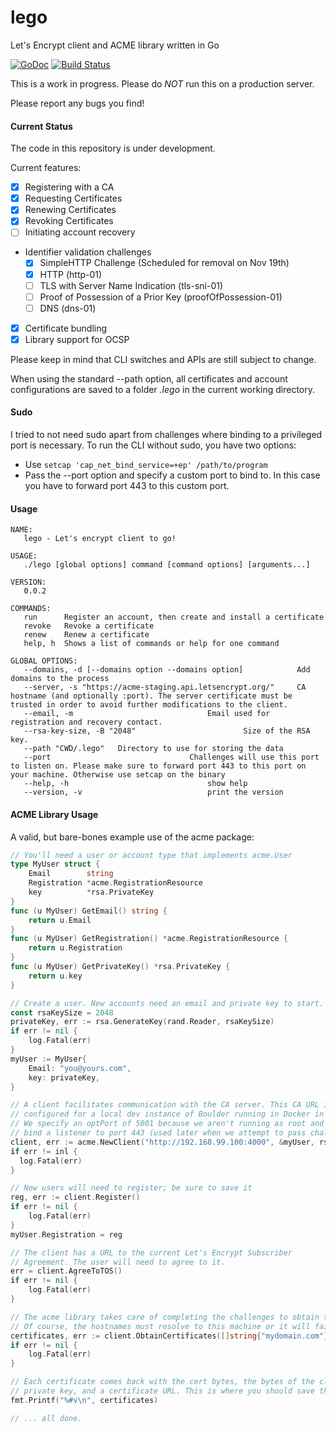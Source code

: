 # lego
Let's Encrypt client and ACME library written in Go

[![GoDoc](https://godoc.org/github.com/xenolf/lego/acme?status.svg)](https://godoc.org/github.com/xenolf/lego/acme)
[![Build Status](https://travis-ci.org/xenolf/lego.svg?branch=master)](https://travis-ci.org/xenolf/lego)

This is a work in progress. Please do *NOT* run this on a production server.

Please report any bugs you find!

#### Current Status
The code in this repository is under development.

Current features:
- [x] Registering with a CA
- [x] Requesting Certificates
- [x] Renewing Certificates
- [x] Revoking Certificates
- [ ] Initiating account recovery
- Identifier validation challenges
  - [x] SimpleHTTP Challenge (Scheduled for removal on Nov 19th)
  - [x] HTTP (http-01)
  - [ ] TLS with Server Name Indication (tls-sni-01)
  - [ ] Proof of Possession of a Prior Key (proofOfPossession-01)
  - [ ] DNS (dns-01)
- [x] Certificate bundling
- [x] Library support for OCSP

Please keep in mind that CLI switches and APIs are still subject to change.

When using the standard --path option, all certificates and account configurations are saved to a folder *.lego* in the current working directory.

#### Sudo
I tried to not need sudo apart from challenges where binding to a privileged port is necessary.
To run the CLI without sudo, you have two options:
- Use ```setcap 'cap_net_bind_service=+ep' /path/to/program```
- Pass the --port option and specify a custom port to bind to. In this case you have to forward port 443 to this custom port.

#### Usage

```
NAME:
   lego - Let's encrypt client to go!

USAGE:
   ./lego [global options] command [command options] [arguments...]

VERSION:
   0.0.2

COMMANDS:
   run		Register an account, then create and install a certificate
   revoke	Revoke a certificate
   renew	Renew a certificate
   help, h	Shows a list of commands or help for one command

GLOBAL OPTIONS:
   --domains, -d [--domains option --domains option]			Add domains to the process
   --server, -s "https://acme-staging.api.letsencrypt.org/"		CA hostname (and optionally :port). The server certificate must be trusted in order to avoid further modifications to the client.
   --email, -m 								Email used for registration and recovery contact.
   --rsa-key-size, -B "2048"						Size of the RSA key.
   --path "CWD/.lego"	Directory to use for storing the data
   --port 								Challenges will use this port to listen on. Please make sure to forward port 443 to this port on your machine. Otherwise use setcap on the binary
   --help, -h								show help
   --version, -v							print the version

```


#### ACME Library Usage

A valid, but bare-bones example use of the acme package:

```go
// You'll need a user or account type that implements acme.User
type MyUser struct {
	Email        string
	Registration *acme.RegistrationResource
	key          *rsa.PrivateKey
}
func (u MyUser) GetEmail() string {
	return u.Email
}
func (u MyUser) GetRegistration() *acme.RegistrationResource {
	return u.Registration
}
func (u MyUser) GetPrivateKey() *rsa.PrivateKey {
	return u.key
}

// Create a user. New accounts need an email and private key to start.
const rsaKeySize = 2048
privateKey, err := rsa.GenerateKey(rand.Reader, rsaKeySize)
if err != nil {
	log.Fatal(err)
}
myUser := MyUser{
	Email: "you@yours.com",
	key: privateKey,
}

// A client facilitates communication with the CA server. This CA URL is
// configured for a local dev instance of Boulder running in Docker in a VM.
// We specify an optPort of 5001 because we aren't running as root and can't
// bind a listener to port 443 (used later when we attempt to pass challenge).
client, err := acme.NewClient("http://192.168.99.100:4000", &myUser, rsaKeySize, "5001")
if err != inl {
  log.Fatal(err)
}

// New users will need to register; be sure to save it
reg, err := client.Register()
if err != nil {
	log.Fatal(err)
}
myUser.Registration = reg

// The client has a URL to the current Let's Encrypt Subscriber
// Agreement. The user will need to agree to it.
err = client.AgreeToTOS()
if err != nil {
	log.Fatal(err)
}

// The acme library takes care of completing the challenges to obtain the certificate(s).
// Of course, the hostnames must resolve to this machine or it will fail.
certificates, err := client.ObtainCertificates([]string{"mydomain.com"})
if err != nil {
	log.Fatal(err)
}

// Each certificate comes back with the cert bytes, the bytes of the client's
// private key, and a certificate URL. This is where you should save them to files!
fmt.Printf("%#v\n", certificates)

// ... all done.
```
